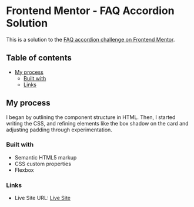 # Frontend Mentor - FAQ Accordion Solution

This is a solution to the [FAQ accordion challenge on Frontend Mentor](#).

## Table of contents

- [My process](#my-process)
  - [Built with](#built-with)
  - [Links](#links)

## My process

I began by outlining the component structure in HTML. Then, I started writing the CSS, and refining elements like the box shadow on the card and adjusting padding through experimentation.

### Built with

- Semantic HTML5 markup
- CSS custom properties
- Flexbox

### Links

- Live Site URL: [Live Site](#)
